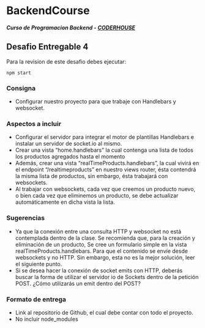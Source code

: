 # BackendCourse

**_Curso de Programacion Backend - [CODERHOUSE](https://www.coderhouse.com/)_**

## Desafio Entregable 4

Para la revision de este desafio debes ejecutar:

```
npm start
```

### Consigna

- Configurar nuestro proyecto para que trabaje con Handlebars y websocket.

### Aspectos a incluir

- Configurar el servidor para integrar el motor de plantillas Handlebars e instalar un servidor de socket.io al mismo.
- Crear una vista “home.handlebars” la cual contenga una lista de todos los productos agregados hasta el momento
- Además, crear una vista “realTimeProducts.handlebars”, la cual vivirá en el endpoint “/realtimeproducts” en nuestro views router, ésta contendrá la misma lista de productos, sin embargo, ésta trabajará con websockets.
- Al trabajar con websockets, cada vez que creemos un producto nuevo, o bien cada vez que eliminemos un producto, se debe actualizar automáticamente en dicha vista la lista.

### Sugerencias

- Ya que la conexión entre una consulta HTTP y websocket no está contemplada dentro de la clase. Se recomienda que, para la creación y eliminación de un producto, Se cree un formulario simple en la vista realTimeProducts.handlebars. Para que el contenido se envíe desde websockets y no HTTP. Sin embargo, esta no es la mejor solución, leer el siguiente punto.
- Si se desea hacer la conexión de socket emits con HTTP, deberás buscar la forma de utilizar el servidor io de Sockets dentro de la petición POST. ¿Cómo utilizarás un emit dentro del POST?

### Formato de entrega

- Link al repositorio de Github, el cual debe contar con todo el proyecto.
- No incluir node_modules

[comment]: <> (Este desafio pertenece a la clase 10 "Websockets")

